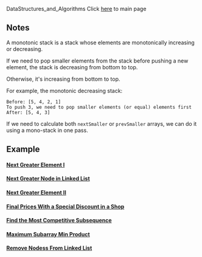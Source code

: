 DataStructures_and_Algorithms
Click [here](../README.md) to main page

## Notes
A monotonic stack is a stack whose elements are monotonically increasing or decreasing. 

If we need to pop smaller elements from the stack before pushing a new element, the stack is decreasing from bottom to top.

Otherwise, it's increasing from bottom to top.

For example, the monotonic decreasing stack:
```
Before: [5, 4, 2, 1]
To push 3, we need to pop smaller elements (or equal) elements first
After: [5, 4, 3]
```

If we need to calculate both `nextSmaller` or `prevSmaller` arrays, we can do it using a mono-stack in one pass.

## Example
#### [Next Greater Element I](./next_greater_element_i/description.md)
#### [Next Greater Node in Linked List](./next_greater_node_in_linked_list/description.md)
#### [Next Greater Element II](./next_greater_element_ii/description.md)
#### [Final Prices With a Special Discount in a Shop](./final_prices_with_a_special_discount_in_a_shop/description.md)
#### [Find the Most Competitive Subsequence](./find_the_most_competitive_subsequence/description.md)
#### [Maximum Subarray Min Product](./maximum_subarray_min_product/description.md)
#### [Remove Nodess From Linked List](./remove_nodes_from_linked_list/description.md)